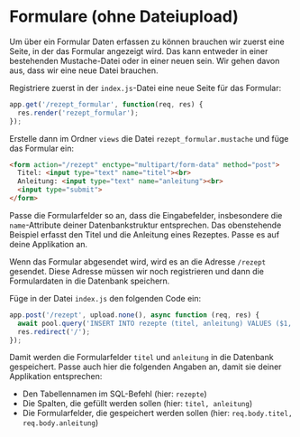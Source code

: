 # Formulare (ohne Dateiupload)

Um über ein Formular Daten erfassen zu können brauchen wir zuerst eine Seite, in der das Formular angezeigt wird. Das kann entweder in einer bestehenden Mustache-Datei oder in einer neuen sein.
Wir gehen davon aus, dass wir eine neue Datei brauchen.

Registriere zuerst in der `index.js`-Datei eine neue Seite für das Formular:

```js
app.get('/rezept_formular', function(req, res) {
  res.render('rezept_formular');
});
```

Erstelle dann im Ordner `views` die Datei `rezept_formular.mustache` und füge das Formular ein:

```html
<form action="/rezept" enctype="multipart/form-data" method="post">
  Titel: <input type="text" name="titel"><br>
  Anleitung: <input type="text" name="anleitung"><br>
  <input type="submit">
</form>
```

Passe die Formularfelder so an, dass die Eingabefelder, insbesondere die `name`-Attribute deiner Datenbankstruktur entsprechen. Das obenstehende Beispiel erfasst den Titel und die Anleitung eines Rezeptes. Passe es auf deine Applikation an.

Wenn das Formular abgesendet wird, wird es an die Adresse `/rezept` gesendet. Diese Adresse müssen wir noch registrieren und dann die Formulardaten in die Datenbank speichern.

Füge in der Datei `index.js` den folgenden Code ein:

```js
app.post('/rezept', upload.none(), async function (req, res) {
  await pool.query('INSERT INTO rezepte (titel, anleitung) VALUES ($1, $2)', [req.body.titel, req.body.anleitung]);
  res.redirect('/');
});
```

Damit werden die Formularfelder `titel` und `anleitung` in die Datenbank gespeichert. Passe auch hier die folgenden Angaben an, damit sie deiner Applikation entsprechen:

* Den Tabellennamen im SQL-Befehl (hier: `rezepte`)
* Die Spalten, die gefüllt werden sollen (hier: `titel, anleitung`)
* Die Formularfelder, die gespeichert werden sollen (hier: `req.body.titel, req.body.anleitung`)
